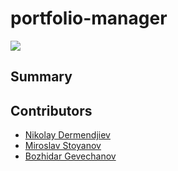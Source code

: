 # portfolio-manager

![](https://media.giphy.com/media/ND6xkVPaj8tHO/giphy.gif)

## Summary

## Contributors
- [Nikolay Dermendjiev](https://github.com/Dermendzhiev)
- [Miroslav Stoyanov](https://github.com/MiroslavStoyanov)
- [Bozhidar Gevechanov](https://github.com/Bojo966)